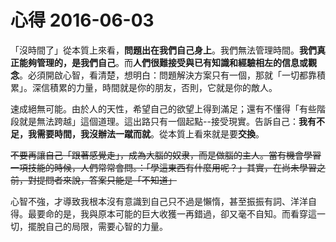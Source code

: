 # 心得 2016-06-03

「沒時間了」從本質上來看，**問題出在我們自己身上**。我們無法管理時間。**我們真正能夠管理的，是我們自己**。而**人們很難接受與已有知識和經驗相左的信息或觀念**。必須開啟心智，看清楚，想明白：問題解決方案只有一個，那就「一切都靠積累」。深信積累的力量，時間就是你的朋友，否則，它就是你的敵人。

速成絕無可能。由於人的天性，希望自己的欲望上得到滿足；還有不懂得「有些階段就是無法跨越」這個道理。這出路只有一個起點--接受現實。告訴自己：**我有不足，我需要時間，我沒辦法一蹴而就**。從本質上看來就是要**交換**。

~~不要再讓自己「跟著感覺走」，成為大腦的奴隶，而是做腦的主人。當有機會學習一項技能的時候，人們常常會問。：「學這東西有什麼用呢？」其實，在尚未學習之前，對提問者來說，答案只能是「不知道」~~

心智不強，才導致我根本沒有意識到自己只不過是懶惰，甚至振振有詞、洋洋自得。最要命的是，我與原本可能的巨大收獲一再錯過，卻又毫不自知。而看穿這一切，擺脫自己的局限，需要心智的力量。